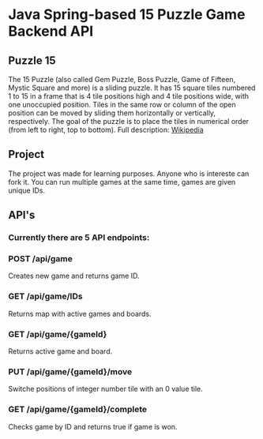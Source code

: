 # Java Spring-based 15 Puzzle Game Backend API

## Puzzle 15
The 15 Puzzle (also called Gem Puzzle, Boss Puzzle, Game of Fifteen, Mystic Square and more) is a sliding puzzle. It has 15 square tiles numbered 1 to 15 in a frame that is 4 tile positions high and 4 tile positions wide, with one unoccupied position. Tiles in the same row or column of the open position can be moved by sliding them horizontally or vertically, respectively. The goal of the puzzle is to place the tiles in numerical order (from left to right, top to bottom).
Full description: [Wikipedia](https://en.wikipedia.org/wiki/15_Puzzle)

## Project
The project was made for learning purposes. Anyone who is intereste can fork it.
You can run multiple games at the same time, games are given unique IDs. 

## API's
### Currently there are 5 API endpoints:

### POST /api/game
Creates new game and returns game ID.

### GET /api/game/IDs
Returns map with active games and boards.

### GET /api/game/{gameId}
Returns active game and board.

### PUT /api/game/{gameId}/move
Switche positions of integer number tile with an 0 value tile.

### GET /api/game/{gameId}/complete
Checks game by ID and returns true if game is won.
